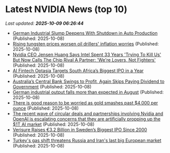 # Latest NVIDIA News (top 10)
_Last updated: **2025-10-09 06:26:44**_

- [German Industrial Slump Deepens With Shutdown in Auto Production](https://biztoc.com/x/25b8ad40f5110afe) (Published: 2025-10-08)
- [Rising tungsten prices worsen oil drillers' inflation worries](https://biztoc.com/x/c90400ea3b03beea) (Published: 2025-10-08)
- [Nvidia CEO Jensen Huang Says Intel Spent 33 Years 'Trying To Kill Us' But Now Calls The Chip Rival A Partner: 'We're Lovers, Not Fighters'](https://biztoc.com/x/b0a3ec2cac3739c5) (Published: 2025-10-08)
- [AI Fintech Optasia Targets South Africa’s Biggest IPO in a Year](https://biztoc.com/x/316421779a493fb9) (Published: 2025-10-08)
- [Australia’s Central Bank Swings to Profit, Again Skips Paying Dividend to Government](https://biztoc.com/x/5825a27011ac60e5) (Published: 2025-10-08)
- [German industrial output falls more than expected in August](https://biztoc.com/x/cf264d24d7d3cf26) (Published: 2025-10-08)
- [There is good reason to be worried as gold smashes past $4,000 per ounce](https://news.sky.com/story/gold-smashes-past-4-000-per-ounce-but-there-is-good-reason-to-be-worried-13446794) (Published: 2025-10-08)
- [The recent wave of circular deals and partnerships involving Nvidia and OpenAI is escalating concerns that they are artificially propping up the $1T AI market](https://biztoc.com/x/6333d200a7c65f32) (Published: 2025-10-08)
- [Verisure Raises €3.2 Billion in Sweden’s Biggest IPO Since 2000](https://biztoc.com/x/317fe7a1bae267d9) (Published: 2025-10-08)
- [Turkey's gas shift threatens Russia and Iran's last big European market](https://biztoc.com/x/0134f36655cabe15) (Published: 2025-10-08)
